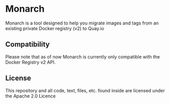 # Monarch

Monarch is a tool designed to help you migrate images and tags from an existing
private Docker registry (v2) to Quay.io

## Compatibility

Please note that as of now Monarch is currently only compatible with the Docker Registry v2 API.

## License

This repository and all code, text, files, etc. found inside are licensed under the Apache 2.0 Licence
